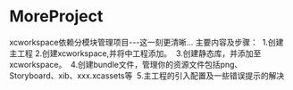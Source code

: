 # MoreProject
xcworkspace依赖分模块管理项目---这一刻更清晰...
主要内容及步骤：
  1.创建主工程
  2.创建xcworkspace,并将中工程添加。
  3.创建静态库，并添加至xcworkspace。
  4.创建bundle文件，管理你的资源文件包括png、Storyboard、xib、xxx.xcassets等
  5.主工程的引入配置及一些错误提示的解决
